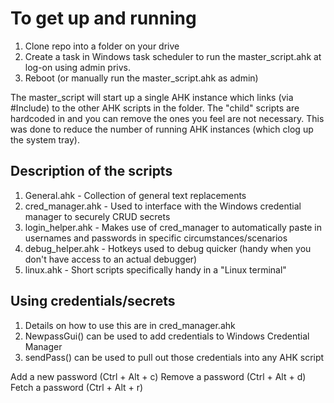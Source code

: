 # To get up and running

1. Clone repo into a folder on your drive
2. Create a task in Windows task scheduler to run the master_script.ahk at log-on using admin privs.
3. Reboot (or manually run the master_script.ahk as admin)

The master_script will start up a single AHK instance which links (via #Include) to the other AHK scripts in the folder. 
The "child" scripts are hardcoded in and you can remove the ones you feel are not necessary. 
This was done to reduce the number of running AHK instances (which clog up the system tray).

## Description of the scripts

1. General.ahk - Collection of general text replacements
2. cred_manager.ahk - Used to interface with the Windows credential manager to securely CRUD secrets
3. login_helper.ahk - Makes use of cred_manager to automatically paste in usernames and passwords in specific circumstances/scenarios
4. debug_helper.ahk - Hotkeys used to debug quicker (handy when you don't have access to an actual debugger)
5. linux.ahk - Short scripts specifically handy in a "Linux terminal"

## Using credentials/secrets

1. Details on how to use this are in cred_manager.ahk
2. NewpassGui() can be used to add credentials to Windows Credential Manager
3. sendPass() can be used to pull out those credentials into any AHK script

Add a new password (Ctrl + Alt + c)
Remove a password (Ctrl + Alt + d)
Fetch a password (Ctrl + Alt + r)